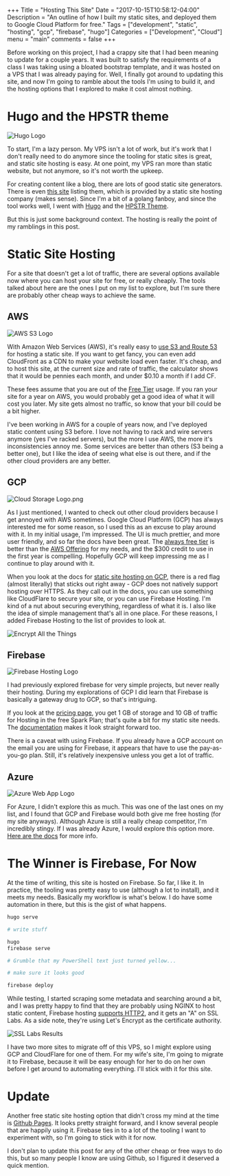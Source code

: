 +++
Title = "Hosting This Site"
Date = "2017-10-15T10:58:12-04:00"
Description = "An outline of how I built my static sites, and deployed them to Google Cloud Platform for free."
Tags = ["development", "static", "hosting", "gcp", "firebase", "hugo"]
Categories = ["Development", "Cloud"]
menu = "main"
comments = false
+++

Before working on this project, I had a crappy site that I had been meaning to update for a
couple years. It was built to satisfy the requirements of a class I was taking using a bloated
bootstrap template, and it was hosted on a VPS that I was already
paying for. Well, I finally got around to updating this site, and now I'm going to ramble
about the tools I'm using to build it, and the hosting options that I explored to make
it cost almost nothing.

# Hugo and the HPSTR theme

![Hugo Logo](/images/hugo-logo.png)

To start, I'm a lazy person. My VPS isn't a lot of work, but it's work that I don't really
need to do anymore since the tooling for static sites is great, and static site hosting is easy.
At one point, my VPS ran more than static website, but not anymore, so it's not worth the upkeep.

For creating content like a blog, there are lots of good static site generators. There is
even [this site](https://www.staticgen.com/) listing them, which is provided by a static
site hosting company (makes sense). Since I'm a bit of a golang fanboy, and since the tool
works well, I went with [Hugo](https://gohugo.io/) and the [HPSTR Theme](https://dldx.github.io/hpstr-hugo-theme/).

But this is just some background context. The hosting is really the point of my ramblings in this post.

# Static Site Hosting

For a site that doesn't get a lot of traffic, there are several options available now
where you can host your site for free, or really cheaply. The tools talked about here are the ones I
put on my list to explore, but I'm sure there are probably other cheap ways to achieve the same.

## AWS

![AWS S3 Logo](/images/aws-s3-logo.jpg)

With Amazon Web Services (AWS), it's really easy to [use S3 and Route 53](https://docs.aws.amazon.com/AmazonS3/latest/dev/WebsiteHosting.html)
for hosting a static site. If you want to get fancy, you can even add CloudFront as a CDN to
make your website load even faster. It's cheap, and to host this site, at the current size and
rate of traffic, the calculator shows that it would be pennies each month, and under $0.10 a month if I add CF.

These fees assume that you are out of the [Free Tier](https://aws.amazon.com/free/) usage. If you ran
your site for a year on AWS, you would probably get a good idea of what it will cost you later. My site
gets almost no traffic, so know that your bill could be a bit higher.

I've been working in AWS for a couple of years now, and I've deployed static content using S3 before. I love
not having to rack and wire servers anymore (yes I've racked servers), but the more I use AWS, the more it's
inconsistencies annoy me. Some services are better than others (S3 being a better one), but
I like the idea of seeing what else is out there, and if the other cloud providers are any better.

## GCP

![Cloud Storage Logo.png](/images/cloud-storage-logo.png)

As I just mentioned, I wanted to check out other cloud providers because I get annoyed with
AWS sometimes. Google Cloud Platform (GCP) has always interested me for some reason, so I used this as an
excuse to play around with it. In my initial usage, I'm impressed. The UI is much prettier, and more
user friendly, and so far the docs have been great. The [always free tier](https://cloud.google.com/free/)
is better than the [AWS Offering](https://aws.amazon.com/free/) for my needs, and the $300 credit
to use in the first year is compelling. Hopefully GCP will keep impressing me as I continue to
play around with it.

When you look at the docs for
[static site hosting on GCP](https://cloud.google.com/storage/docs/hosting-static-website), there is a
red flag (almost literally) that sticks out right away - GCP does not natively support hosting over HTTPS.
As they call out in the docs, you can use something like CloudFlare to secure your site, or you can use
Firebase Hosting. I'm kind of a nut about securing everything, regardless of what it is. I also like the
idea of simple management that's all in one place. For these reasons, I added Firebase Hosting to the list
of provides to look at.

![Encrypt All the Things](/images/encrypt-all-the-things.png)

## Firebase

![Firebase Hosting Logo](/images/firebase-hosting-logo.png)

I had previously explored firebase for very simple projects, but never really their hosting. During my
explorations of GCP I did learn that Firebase is basically a gateway drug to GCP, so that's intriguing.

If you look at the [pricing page](https://firebase.google.com/pricing/), you get 1 GB of storage and
10 GB of traffic for Hosting in the free Spark Plan; that's quite a bit for my static site needs. The
[documentation](https://firebase.google.com/docs/hosting/) makes it look straight forward too.

There is a caveat with using Firebase. If you already have a GCP account on the email you are using
for Firebase, it appears that have to use the pay-as-you-go plan. Still, it's relatively inexpensive
unless you get a lot of traffic.

## Azure

![Azure Web App Logo](/images/azure-web-apps-logo.png)

For Azure, I didn't explore this as much. This was one of the last ones on my list, and I found that
GCP and Firebase would both give me free hosting (for my site anyways). Although Azure is still a
really cheap competitor, I'm incredibly stingy. If I was already Azure, I would explore this option
more. [Here are the docs](https://www.microsoft.com/middleeast/azureboxes/cloud-hosting-for-a-static-website.aspx)
for more info.

# The Winner is Firebase, For Now

At the time of writing, this site is hosted on Firebase. So far, I like it. In practice, the tooling
was pretty easy to use (although a lot to install), and it meets my needs. Basically my workflow is what's
below. I do have some automation in there, but this is the gist of what happens.

```bash
hugo serve

# write stuff

hugo
firebase serve

# Grumble that my PowerShell text just turned yellow...

# make sure it looks good

firebase deploy
```

While testing, I started scraping some metadata and searching around a bit, and I was pretty
happy to find that they are probably using NGINX to host static content, Firebase hosting
[supports HTTP2](https://firebase.googleblog.com/2016/09/http2-comes-to-firebase-hosting.html), and it
gets an "A" on SSL Labs. As a side note, they're using Let's Encrypt as the certificate authority.

![SSL Labs Results](/images/firebase-hosting-ssl-labs.jpg)

I have two more sites to migrate off of this VPS, so I might explore using GCP and CloudFlare for one
of them. For my wife's site, I'm going to migrate it to Firebase, because it will be easy enough for
her to do on her own before I get around to automating everything. I'll stick with it for this site.

# Update

Another free static site hosting option that didn't cross my mind at the time is
[Github Pages](https://pages.github.com/). It looks pretty straight forward, and  I know several
people that are happily using it. Firebase ties in to a lot of the tooling I want to experiment with,
so I'm going to stick with it for now.

I don't plan to update this post for any of the other cheap or free ways to do this, but so many
people I know are using Github, so I figured it deserved a quick mention.
